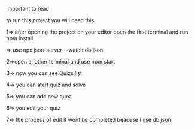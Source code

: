 important to read

to run this project you will need this 


1=> after opening the project on your editor open the first terminal and  run npm install  


=> use npx json-server --watch db.json


2=>open another terminal and use npm start


3=> now you can see Quizs list 


4=> you can start quiz and solve


5=> you can add new quez 


6=> you edit your quiz


7=> the process of edit it wont be completed beacuse i use db.json 
